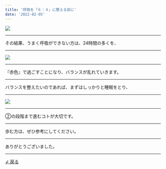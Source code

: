 ```yaml
---
title: '呼吸を「６：４」に整える前に'
date: '2022-02-05'
---
```

![](/images/001.jpg)
***
その結果、うまく呼吸ができない方は、24時間の多くを、
***
![](/images/005_.jpg)
***
『赤色』で過ごすことになり、バランスが乱れていきます。
***
バランスを整えたいのであれば、まずはしっかりと睡眠をとり、
***
![](/images/003_.jpg)
***
②の段階まで進むコトが大切です。
***
歩む方は、ぜひ参考にしてください。
***
ありがとうございました。
***
[ ↲ 戻る ](https://01234567890.thebase.in/about)
